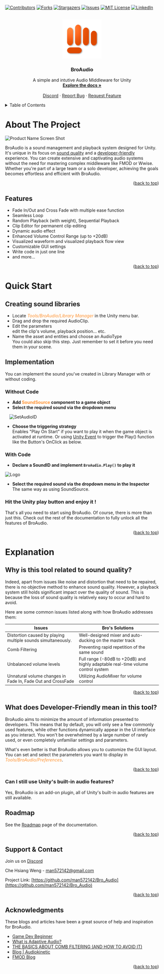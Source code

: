 ﻿<a name="readme-top"></a>

[![Contributors][contributors-shield]][contributors-url]
[![Forks][forks-shield]][forks-url]
[![Stargazers][stars-shield]][stars-url]
[![Issues][issues-shield]][issues-url]
[![MIT License][license-shield]][license-url]
[![LinkedIn][linkedin-shield]][linkedin-url]

<!-- PROJECT LOGO -->
<br />
<div align="center">
  <a href="Bro Audio Logo">
    <img src="https://raw.githubusercontent.com/man572142/Bro_Audio/main/Assets/BroAudio/Core/Resources/Editor/Logo_Main.png" alt="Logo" width="128" height="128">
  </a>

  <!-- PROJECT Title -->
<h3 align="center">BroAudio</h3>

  <p align="center">A simple and intutive Audio Middleware for Unity
    <br />
    <a href="https://man572142s-organization.gitbook.io/broaudio/"><strong>Explore the docs »</strong></a>
    <br />
    <br />
    <a href="https://discord.com/invite/CNWRcc6Zfp">Discord</a>
    ·
    <a href="https://github.com/man572142/Bro_Audio/issues">Report Bug</a>
    ·
    <a href="https://github.com/man572142/Bro_Audio/issues">Request Feature</a>
  </p>
</div>



<!-- TABLE OF CONTENTS -->
<details>
  <summary>Table of Contents</summary>
  <ol>
    <li><a href="#about-the-project">About The Project</a></li>
    <li><a href="#quick-start">Quick Start</a></li>
    <li><a href="#explanation">Explanation</a></li>
    <li><a href="#roadmap">Roadmap</a></li>
    <li><a href="#license">License</a></li>
    <li><a href="#contact">Contact</a></li>
    <li><a href="#acknowledgments">Acknowledgments</a></li>
  </ol>
</details>



<!-- ABOUT THE PROJECT -->
# About The Project
![Product Name Screen Shot][product-screenshot]

BroAudio is a sound management and playback system designed for Unity. It's unique in its focus on <a href="#sound-quality">sound quality</a> and a <a href="#developer-friendly">developer-friendly</a> experience. You can create extensive and captivating audio systems without the need for mastering complex middleware like FMOD or Wwise. Whether you're part of a large team or a solo developer, achieving the goals becomes effortless and efficient with BroAudio.

<p align="right">(<a href="#readme-top">back to top</a>)</p>

## Features

* Fade In/Out and Cross Fade with multiple ease function
* Seamless Loop
* Random Playback (with weight), Sequential Playback
* Clip Editor for permanent clip editing
* Dynamic audio effect
* Enhanced Volume Control Range (up to +20dB)
* Visualized waveform and visualized playback flow view
* Customizable GUI settings
* Write code in just one line
* and more…

<p align="right">(<a href="#readme-top">back to top</a>)</p>

<!-- Quick Start -->
# Quick Start

## Creating sound libraries
* Locate <span style="color: #FF9333;"><i>Tools/BroAudio/Library Manager</i></span> in the Unity menu bar.
* Drag and drop the required AudioClip.
* Edit the parameters<br/>
  edit the clip's volume, playback position... etc.
* Name the asset and entities and choose an AudioType<br/>
You could also skip this step. Just remember to set it before you need them in your scene.

## Implementation 
You can implement the sound you've created in Library Manager with or without coding.

### Without Code 
* <b>Add <span style="color: #FF9333;">SoundSource</span> component to a game object</b>
* <b>Select the required sound via the dropdown menu</b>

&emsp;![SetAudioID][set-audioid]

* <b>Choose the triggering strategy</b><br/>
Enables "Play On Start" if you want to play it when the game object is activated at runtime. Or using <a href="https://docs.unity3d.com/2022.3/Documentation/Manual/UnityEvents.html">Unity Event</a> to trigger the Play() function like the Button's OnClick as below. 

### With Code

* <b>Declare a SoundID and implement `BroAudio.Play()` to play it</b>

<img src="https://man572142s-organization.gitbook.io/~gitbook/image?url=https:%2F%2F886210201-files.gitbook.io%2F%7E%2Ffiles%2Fv0%2Fb%2Fgitbook-x-prod.appspot.com%2Fo%2Fspaces%252FfI79StJ3o7OKZxf9vHhb%252Fuploads%252Fq9iuTTM70cD2urGbBuDW%252FBasicAPI2.png%3Falt=media%26token=30d39bd0-4390-4ca8-ae13-d1ae64ea4a38&width=768&dpr=4&quality=100&sign=7c816015883b672221427c948189177a41fb917148c2ccf8bc12d9c2922661d3" alt="Logo" width=475 height=285>

* <b>Select the required sound via the dropdown menu in the Inspector</b><br/>
The same way as using SoundSource.


### Hit the Unity play button and enjoy it !
That's all you need to start using BroAudio. Of course, there is more than just this. Check out the rest of the documentation to fully unlock all the features of BroAudio.

<p align="right">(<a href="#readme-top">back to top</a>)</p>


# Explanation
<!--
## Library Manager

### Asset
A ScriptableObject that contains a group of libraries and their informations.
### Library
Represent a sound associated with an AudioID that can be played. It can store many clips and their settings about how they would behave.

## Clip Editor
Let you edit an audio clip and save it permanently in Unity.
-->

<a name="sound-quality"></a>

## Why is this tool related to sound quality?

Indeed, apart from issues like noise and distortion that need to be repaired, there is no objective method to enhance sound quality. However, a playback system still holds significant impact over the quality of sound. This is because the loss of sound quality is relatively easy to occur and hard to avoid.

Here are some common issues listed along with how BroAudio addresses them:

| Issues | Bro's Solutions|
| -- | -- | 
| Distortion caused by playing multiple sounds simultaneously. | Well-designed mixer and auto-ducking on the master track |
|Comb Filtering|Preventing rapid repetition of the same sound|
|Unbalanced volume levels|Full range (-80dB to +20dB) and highly adaptable real-time volume control system|
|Unnatural volume changes in Fade In, Fade Out and CrossFade|Utilizing AudioMixer for volume control|

 
<p align="right">(<a href="#readme-top">back to top</a>)</p>

<a name="developer-friendly"></a>

## What does Developer-Friendly mean in this tool?

BroAudio aims to minimize the amount of information presented to developers. This means that by default, you will only see a few commonly used features, while other functions dynamically appear in the UI interface as you interact. You won't be overwhelmed by a large number of rarely used, or even completely unfamiliar settings and parameters.

What's even better is that BroAudio allows you to customize the GUI layout. You can set and select the parameters you want to display in <span style="color: #FF9333;"><i>Tools/BroAudio/Preferences</i></span>.

<p align="right">(<a href="#readme-top">back to top</a>)</p>

### Can I still use Unity's built-in audio features?
Yes, BroAudio is an add-on plugin, all of Unity's built-in audio features are still available. 


<!-- ROADMAP -->
## Roadmap

See the [Roadmap](https://man572142s-organization.gitbook.io/broaudio/others/roadmap) page of the documentation.

<p align="right">(<a href="#readme-top">back to top</a>)</p>


<!-- CONTACT -->
## Support & Contact

Join us on <a href="https://discord.com/invite/CNWRcc6Zfp">Discord</a>

Che Hsiang Weng - man572142@gmail.com

Project Link: [https://github.com/man572142/Bro_Audio](https://github.com/man572142/Bro_Audio)

<p align="right">(<a href="#readme-top">back to top</a>)</p>



<!-- ACKNOWLEDGMENTS -->
## Acknowledgments
These blogs and articles have been a great source of help and inspiration for BroAudio.

* []()[Game Dev Beginner](https://gamedevbeginner.com/)
* []()[What is Adaptive Audio?](https://youtu.be/p-FLWabby4Y?si=v1oABcEIx_o7xfUe)
* []()[THE BASICS ABOUT COMB FILTERING (AND HOW TO AVOID IT)](https://www.dpamicrophones.com/mic-university/the-basics-about-comb-filtering-and-how-to-avoid-it)
* []()[Blog | Audiokinetic](https://blog.audiokinetic.com/)
* []()[FMOD Blog](https://www.fmod.com/blog)

<p align="right">(<a href="#readme-top">back to top</a>)</p>



<!-- MARKDOWN LINKS & IMAGES -->
<!-- https://www.markdownguide.org/basic-syntax/#reference-style-links -->
[contributors-shield]: https://img.shields.io/github/contributors/man572142/Bro_Audio.svg?style=for-the-badge
[contributors-url]: https://github.com/man572142/Bro_Audio/graphs/contributors
[forks-shield]: https://img.shields.io/github/forks/man572142/Bro_Audio.svg?style=for-the-badge
[forks-url]: https://github.com/man572142/Bro_Audio/network/members
[stars-shield]: https://img.shields.io/github/stars/man572142/Bro_Audio.svg?style=for-the-badge
[stars-url]: https://github.com/man572142/Bro_Audio/stargazers
[issues-shield]: https://img.shields.io/github/issues/man572142/Bro_Audio.svg?style=for-the-badge
[issues-url]: https://github.com/man572142/Bro_Audio/issues
[license-shield]: https://img.shields.io/github/license/man572142/Bro_Audio.svg?style=for-the-badge
[license-url]: https://github.com/man572142/Bro_Audio/blob/main/LICENSE
[linkedin-shield]: https://img.shields.io/badge/-LinkedIn-black.svg?style=for-the-badge&logo=linkedin&colorB=555
[linkedin-url]: https://linkedin.com/in/哲祥-翁-577109225

[product-screenshot]: https://man572142s-organization.gitbook.io/~gitbook/image?url=https:%2F%2F886210201-files.gitbook.io%2F%7E%2Ffiles%2Fv0%2Fb%2Fgitbook-x-prod.appspot.com%2Fo%2Fspaces%252FfI79StJ3o7OKZxf9vHhb%252Fuploads%252FUhzDSjEL4KixTmABleCK%252FUnity_j0cQdDpL3G.png%3Falt=media%26token=b16a7854-259a-492a-83e8-104a0f78ba46&width=1248&dpr=1&quality=100&sign=b1ab21666607303b6d4612999dc58c39888f9262550f796cb6e0d068c0a5f804

[set-audioid]: https://man572142s-organization.gitbook.io/~gitbook/image?url=https:%2F%2F886210201-files.gitbook.io%2F%7E%2Ffiles%2Fv0%2Fb%2Fgitbook-x-prod.appspot.com%2Fo%2Fspaces%252FfI79StJ3o7OKZxf9vHhb%252Fuploads%252FL6ysT8NV3kDCNG8BoB9A%252FUnity_VVf8IWAV8o.gif%3Falt=media%26token=94af1bae-086b-453c-8732-d2255deb6577&width=768&dpr=1&quality=100&sign=8e7a2bdb695270ce0bc523ef03fb270eb1ea8777b1db39d894e4bc49e6ecb410